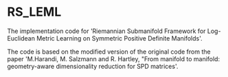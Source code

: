 # RS_LEML

The implementation code for 'Riemannian  Submanifold  Framework  for  Log-Euclidean Metric Learning on Symmetric Positive Definite Manifolds'. 

The code is based on the modified version of the original code from the paper 'M.Harandi, M. Salzmann and R. Hartley, "From manifold to manifold: geometry-aware dimensionality reduction for SPD matrices'.
